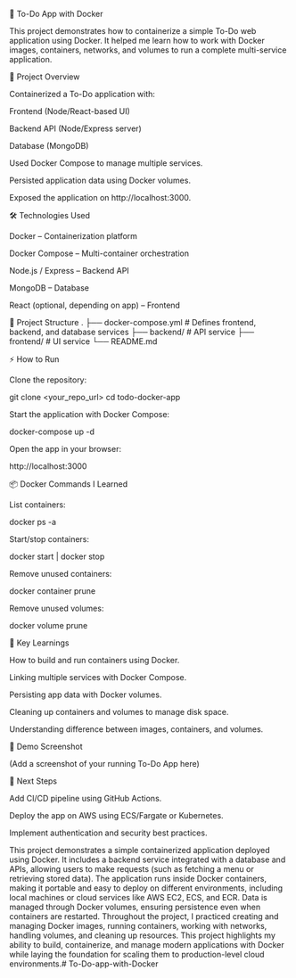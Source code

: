 📝 To-Do App with Docker

This project demonstrates how to containerize a simple To-Do web application using Docker.
It helped me learn how to work with Docker images, containers, networks, and volumes to run a complete multi-service application.

🚀 Project Overview

Containerized a To-Do application with:

Frontend (Node/React-based UI)

Backend API (Node/Express server)

Database (MongoDB)

Used Docker Compose to manage multiple services.

Persisted application data using Docker volumes.

Exposed the application on http://localhost:3000.

🛠️ Technologies Used

Docker – Containerization platform

Docker Compose – Multi-container orchestration

Node.js / Express – Backend API

MongoDB – Database

React (optional, depending on app) – Frontend

📂 Project Structure
.
├── docker-compose.yml   # Defines frontend, backend, and database services
├── backend/             # API service
├── frontend/            # UI service
└── README.md

⚡ How to Run

Clone the repository:

git clone <your_repo_url>
cd todo-docker-app


Start the application with Docker Compose:

docker-compose up -d


Open the app in your browser:

http://localhost:3000

📦 Docker Commands I Learned

List containers:

docker ps -a


Start/stop containers:

docker start <id>   |   docker stop <id>


Remove unused containers:

docker container prune


Remove unused volumes:

docker volume prune

🎯 Key Learnings

How to build and run containers using Docker.

Linking multiple services with Docker Compose.

Persisting app data with Docker volumes.

Cleaning up containers and volumes to manage disk space.

Understanding difference between images, containers, and volumes.

📸 Demo Screenshot

(Add a screenshot of your running To-Do App here)

🔮 Next Steps

Add CI/CD pipeline using GitHub Actions.

Deploy the app on AWS using ECS/Fargate or Kubernetes.

Implement authentication and security best practices.


This project demonstrates a simple containerized application deployed using Docker. It includes a backend service integrated with a database and APIs, allowing users to make requests (such as fetching a menu or retrieving stored data). The application runs inside Docker containers, making it portable and easy to deploy on different environments, including local machines or cloud services like AWS EC2, ECS, and ECR. Data is managed through Docker volumes, ensuring persistence even when containers are restarted. Throughout the project, I practiced creating and managing Docker images, running containers, working with networks, handling volumes, and cleaning up resources. This project highlights my ability to build, containerize, and manage modern applications with Docker while laying the foundation for scaling them to production-level cloud environments.#   T o - D o - a p p - w i t h - D o c k e r 
 
 